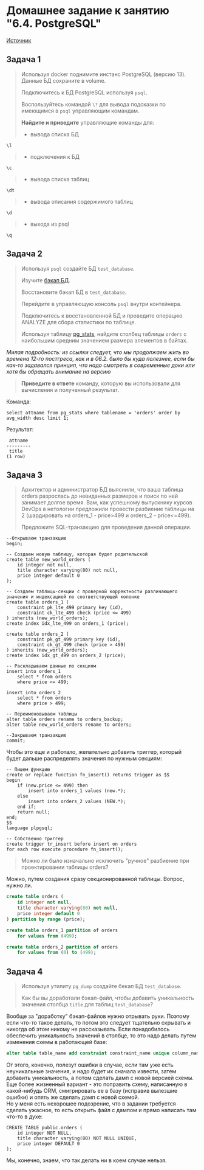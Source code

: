 # Домашнее задание к занятию "6.4. PostgreSQL"
[Источник](https://github.com/netology-code/virt-homeworks/blob/virt-11/06-db-04-postgresql/README.md)
## Задача 1

> Используя docker поднимите инстанс PostgreSQL (версию 13). Данные БД сохраните в volume.
> 
> Подключитесь к БД PostgreSQL используя `psql`.
> 
> Воспользуйтесь командой `\?` для вывода подсказки по имеющимся в `psql` 
>управляющим командам.
> 
> **Найдите и приведите** управляющие команды для:
> - вывода списка БД

`\l`
> - подключения к БД

`\c`
> - вывода списка таблиц

`\dt`
> - вывода описания содержимого таблиц

`\d`
> - выхода из psql

`\q`

## Задача 2

>Используя `psql` создайте БД `test_database`.
>
>Изучите [бэкап БД](https://github.com/netology-code/virt-homeworks/tree/master/06-db-04-postgresql/test_data).
>
>Восстановите бэкап БД в `test_database`.
>
>Перейдите в управляющую консоль `psql` внутри контейнера.
>
>Подключитесь к восстановленной БД и проведите операцию ANALYZE для сбора статистики по таблице.
>
>Используя таблицу [pg_stats](https://postgrespro.ru/docs/postgresql/12/view-pg-stats), найдите столбец таблицы `orders` 
>с наибольшим средним значением размера элементов в байтах.

*Милая подробность: из ссылки следует, что мы продолжаем жить во времена 12-го постгреса, как и в 06.2. 
было бы куда полезнее, если бы как-то задавался принцип, что надо смотреть в современные доки 
или хотя бы обращать внимание на версию*

>
>**Приведите в ответе** команду, которую вы использовали для вычисления и полученный результат.

Команда:
```
select attname from pg_stats where tablename = 'orders' order by avg_width desc limit 1;
```
Результат:
```
 attname 
---------
 title
(1 row)
```

## Задача 3

>Архитектор и администратор БД выяснили, что ваша таблица orders разрослась до 
>невиданных размеров и поиск по ней занимает долгое время. 
>Вам, как успешному выпускнику курсов DevOps в нетологии предложили 
>провести разбиение таблицы на 2 (шардировать на orders_1 - price>499 и orders_2 - price<=499).
>
>Предложите SQL-транзакцию для проведения данной операции.

```
--Открываем транзакцию
begin;

-- Создаем новую таблицу, которая будет родительской
create table new_world_orders (
    id integer not null,
    title character varying(80) not null,
    price integer default 0
);

-- Создаем таблицы-секции с проверкой корректности различающего значения и индексацией по соответствующей колонке
create table orders_1 (
    constraint pk_lte_499 primary key (id),
    constraint ck_lte_499 check (price <= 499)
) inherits (new_world_orders);
create index idx_lte_499 on orders_1 (price);

create table orders_2 (
    constraint pk_gt_499 primary key (id),
    constraint ck_gt_499 check (price > 499)
) inherits (new_world_orders);
create index idx_gt_499 on orders_2 (price);

-- Раскладываем данные по секциям
insert into orders_1
    select * from orders
    where price <= 499;

insert into orders_2
    select * from orders
    where price > 499;

-- Переименовываем таблицы
alter table orders rename to orders_backup;
alter table new_world_orders rename to orders;

--Закрываем транзакцию
commit;
```
Чтобы это еще и работало, желательно добавить триггер, который будет дальше 
распределять значения по нужным секциям:
```
-- Пишем функцию
create or replace function fn_insert() returns trigger as $$
begin
    if (new.price <= 499) then
        insert into orders_1 values (new.*);
    else
        insert into orders_2 values (NEW.*);
    end if;
    return null;
end;
$$
language plpgsql;

-- Собственно триггер
create trigger tr_insert before insert on orders
for each row execute procedure fn_insert();
```
>Можно ли было изначально исключить "ручное" разбиение при проектировании таблицы orders?

Можно, путем создания сразу секционированной таблицы. Вопрос, нужно ли.
```sql
create table orders (
    id integer not null,
    title character varying(80) not null,
    price integer default 0
) partition by range (price);

create table orders_1 partition of orders
    for values from (499);

create table orders_2 partition of orders
    for values from (0) to (499);
```

## Задача 4

>Используя утилиту `pg_dump` создайте бекап БД `test_database`.
>
>Как бы вы доработали бэкап-файл, чтобы добавить уникальность значения столбца 
>`title` для таблиц `test_database`?

Вообще за "доработку" бэкап-файлов нужно отрывать руки. Поэтому если что-то такое 
делать, то потом это следует тщательно скрывать и никогда об этом никому не рассказывать. 
Если понадобилось обеспечить уникальность значений в столбце, то это надо делать 
путем изменения схемы в работающей базе:
```sql
alter table table_name add constraint constraint_name unique column_name;
```
От этого, конечно, полезут ошибки в случае, если там уже есть неуникальные значения, 
и надо будет их сначала извести, затем добавить уникальность, а потом сделать дамп 
с новой версией схемы.  
Еще более жизненный вариант - это поправить схему, написанную в какой-нибудь ORM, 
смигрировать ее в базу (исправив вылезшие ошибки) и опять же сделать дамп с новой схемой.  
Но у меня есть нехорошее подозрение, что в задании требуется сделать ужасное, то есть 
открыть файл с дампом и прямо написать там что-то в духе:
```
CREATE TABLE public.orders (
    id integer NOT NULL,
    title character varying(80) NOT NULL UNIQUE,
    price integer DEFAULT 0
);
```
Мы, конечно, знаем, что так делать ни в коем случае нельзя.

